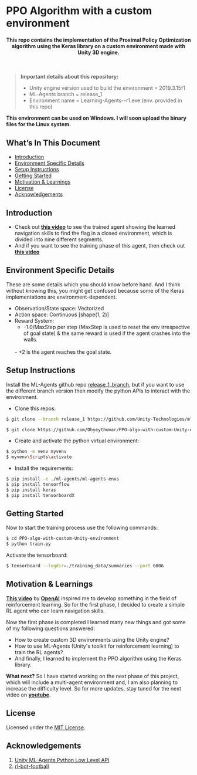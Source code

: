 # PPO Algorithm with a custom environment

<h4 align="center">
    This repo contains the implementation of the Proximal Policy Optimization algorithm using the Keras library on a custom environment made with Unity 3D engine.
</h4>
</br>

> **Important details about this repository:**
> - Unity engine version used to build the environment = 2019.3.15f1
> - ML-Agents branch = release_1
> - Environment name = Learning-Agents--r1.exe (env. provided in this repo)

**This environment can be used on Windows. I will soon upload the binary files for the Linux system.**


## What’s In This Document
- [Introduction](#introduction)
- [Environment Specific Details](#environment-specific-details)
- [Setup Instructions](#setup-instructions)
- [Getting Started](#getting-started)
- [Motivation & Learnings](#motivation&-learnings)
- [License](#license)
- [Acknowledgements](#acknowledgements)


## Introduction
- Check out [**this video**](https://youtu.be/4vwZNTagHsQ) to see the trained agent showing the learned navigation skills to find the flag in a closed environment, which is divided into nine different segments.
- And if you want to see the training phase of this agent, then check out [**this video**](https://youtu.be/eIp36b5lBVM)


## Environment Specific Details
These are some details which you should know before hand. And I think without knowing this, you might get confused because some of the Keras implementations are environment-dependent.

- Observation/State space: Vectorized
- Action space: Continuous [shape(1, 2)]
- Reward System: 
    - -1.0/MaxStep per step (MaxStep is used to reset the env irrespective of goal state) & the same reward is used if the agent crashes into the walls.
    <br>
    - +2 is the agent reaches the goal state.


## Setup Instructions
Install the ML-Agents github repo [release_1_branch](https://github.com/Unity-Technologies/ml-agents/tree/release_1_branch), but if you want to use the different branch version then modify the python APIs to interact with the environment.

- Clone this repos:
```bash
$ git clone --branch release_1 https://github.com/Unity-Technologies/ml-agents.git

$ git clone https://github.com/Dhyeythumar/PPO-algo-with-custom-Unity-environment.git
```

- Create and activate the python virtual environment:
```bash
$ python -m venv myvenv
$ myvenv\Scripts\activate
```

- Install the requirements:
```bash
$ pip install -e ./ml-agents/ml-agents-envs
$ pip install tensorflow
$ pip install keras
$ pip install tensorboardX
```


## Getting Started
Now to start the training process use the following commands:
```bash
$ cd PPO-algo-with-custom-Unity-environment
$ python train.py
```

Activate the tensorboard:
```bash
$ tensorboard --logdir=./training_data/summaries --port 6006
```


## Motivation & Learnings
[**This video**](https://youtu.be/kopoLzvh5jY) by [**OpenAI**](https://openai.com/) inspired me to develop something in the field of reinforcement learning. So for the first phase, I decided to create a simple RL agent who can learn navigation skills. 

Now the first phase is completed I learned many new things and got some of my following questions answered:
- How to create custom 3D environments using the Unity engine?
- How to use ML-Agents (Unity's toolkit for reinforcement learning) to train the RL agents?
- And finally, I learned to implement the PPO algorithm using the Keras library.

**What next?**
So I have started working on the next phase of this project, which will include a multi-agent environment and, I am also planning to increase the difficulty level. So for more updates, stay tuned for the next video on [**youtube**](https://www.youtube.com/channel/UCpKizIKSk8ga_LCI3e3GUig).

## License
Licensed under the [MIT License](./LICENSE).


## Acknowledgements
1. [Unity ML-Agents Python Low Level API](https://github.com/Unity-Technologies/ml-agents/blob/release_1_branch/docs/Python-API.md)
2. [rl-bot-football](https://github.com/ChintanTrivedi/rl-bot-football)